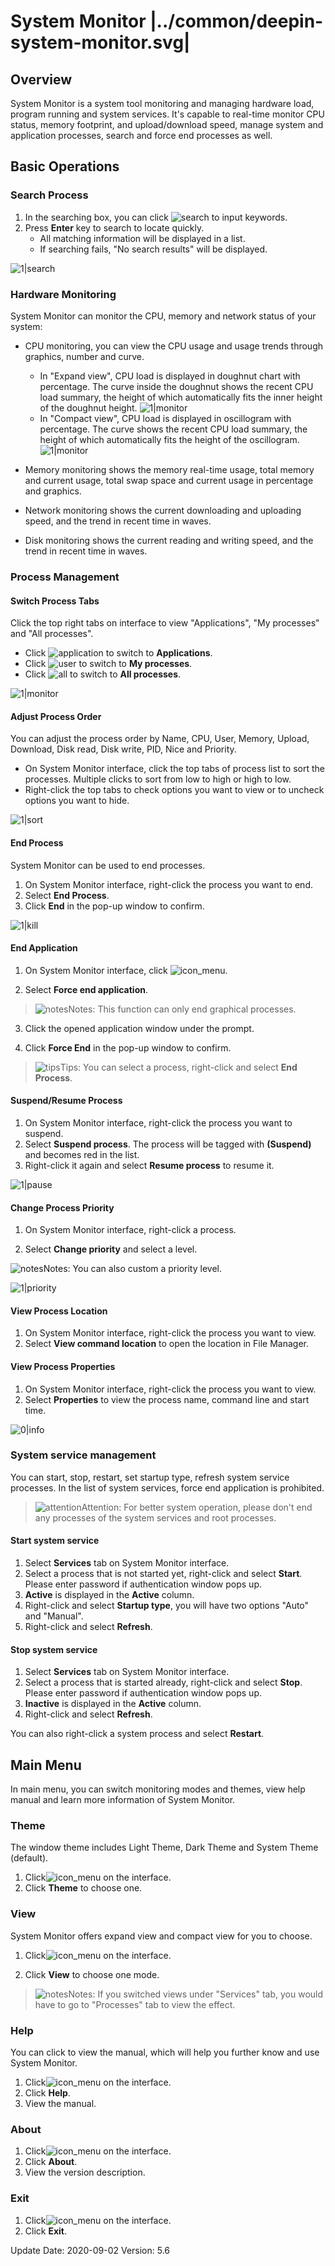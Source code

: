 # System Monitor |../common/deepin-system-monitor.svg|

## Overview

System Monitor is a system tool monitoring and managing hardware load, program running and system services. It's capable to real-time monitor CPU status, memory footprint, and upload/download speed, manage system and application processes, search and force end processes as well.


## Basic Operations

### Search Process

1. In the searching box, you can click ![search](icon/search.svg) to input keywords. 
2. Press  **Enter** key to search to locate quickly. 
   - All matching information will be displayed in a list. 
   - If searching fails, "No search results" will be displayed. 

![1|search](jpg/search.png)



### Hardware Monitoring

System Monitor can monitor the CPU, memory and network status of your system:

- CPU monitoring, you can view the CPU usage and usage trends through graphics, number and curve.

  - In "Expand view", CPU load is displayed in doughnut chart with percentage. The curve inside the doughnut shows the recent CPU load summary, the height of which automatically fits the inner height of the doughnut height. 
  ![1|monitor](jpg/expand.png)
  - In "Compact view", CPU load is displayed in oscillogram with percentage. The curve shows the recent CPU load summary, the height of which automatically fits the height of the oscillogram. 
  ![1|monitor](jpg/compact.png)
- Memory monitoring shows the memory real-time usage, total memory and current usage, total swap space and current usage in percentage and graphics.
- Network monitoring shows the current downloading and uploading speed, and the trend in recent time in waves.
- Disk monitoring shows the current reading and writing speed, and the trend in recent time in waves.


### Process Management

#### Switch Process Tabs

Click the top right tabs on interface to view "Applications", "My processes" and "All processes".

- Click ![application](jpg/app-process.png) to switch to **Applications**. 
- Click ![user](jpg/my-process.png) to switch to **My processes**. 
- Click ![all](jpg/all-process.png) to switch to **All processes**.

![1|monitor](jpg/tab-switch.png)

#### Adjust Process Order

You can adjust the process order by Name, CPU, User, Memory, Upload, Download, Disk read, Disk write, PID, Nice and Priority.

- On System Monitor interface, click the top tabs of process list to sort the processes. Multiple clicks to sort from low to high or high to low.
- Right-click the top tabs to check options you want to view or to uncheck options you want to hide.

![1|sort](jpg/sort.png)


#### End Process

System Monitor can be used to end processes.

1. On System Monitor interface, right-click the process you want to end.
2. Select **End Process**.
3. Click **End** in the pop-up window to confirm.

![1|kill](jpg/kill.png)

#### End Application

1. On System Monitor interface, click ![icon_menu](icon/icon_menu.svg).

2. Select **Force end application**.
> ![notes](icon/notes.svg)Notes: This function can only end graphical processes.

3. Click the opened application window under the prompt.

4. Click **Force End** in the pop-up window to confirm.

> ![tips](icon/tips.svg)Tips: You can select a process, right-click and select **End Process**. 


#### Suspend/Resume Process

1. On System Monitor interface, right-click the process you want to suspend.
2. Select **Suspend process**. The process will be tagged with **(Suspend)** and becomes red in the list. 
3. Right-click it again and select **Resume process** to resume it.

![1|pause](jpg/pause.png)


#### Change Process Priority 

1. On System Monitor interface, right-click a process.

2. Select **Change priority** and select a level.

![notes](icon/notes.svg)Notes: You can also custom a priority level.

![1|priority](jpg/priority.png)


#### View Process Location

1. On System Monitor interface, right-click the process you want to view.
2. Select **View command location** to open the location in File Manager. 

#### View Process Properties

1. On System Monitor interface, right-click the process you want to view.
2. Select **Properties** to view the process name, command line and start time.

![0|info](jpg/info.png)

### System service management

You can start, stop, restart, set startup type, refresh system service processes.
In the list of system services, force end application is prohibited.
>![attention](icon/attention.svg)Attention: For better system operation, please don't end any processes of the system services and root processes.

#### Start system service
1. Select **Services** tab on System Monitor interface.
2. Select a process that is not started yet, right-click and select **Start**. Please enter password if authentication window pops up.
3. **Active** is displayed in the **Active** column.
4. Right-click and select **Startup type**, you will have two options "Auto" and "Manual".
5. Right-click and select **Refresh**.



#### Stop system service

1. Select **Services** tab on System Monitor interface.
2. Select a process that is started already, right-click and select **Stop**. Please enter password if authentication window pops up.
3. **Inactive** is displayed in the **Active** column.
4. Right-click and select **Refresh**.

You can also right-click a system process and select **Restart**. 

## Main Menu

In main menu, you can switch monitoring modes and themes, view help manual and learn more information of System Monitor.

### Theme

The window theme includes Light Theme, Dark Theme and System Theme (default).

1. Click![icon_menu](icon/icon_menu.svg) on the interface.
2. Click **Theme** to choose one.

### View

System Monitor offers expand view and compact view for you to choose.

1. Click![icon_menu](icon/icon_menu.svg) on the interface.

2. Click **View** to choose one mode.

> ![notes](icon/notes.svg)Notes: If you switched views under "Services" tab, you would have to go to "Processes" tab to view the effect.


### Help

You can click to view the manual, which will help you further know and use System Monitor.

1. Click![icon_menu](icon/icon_menu.svg) on the interface.
2. Click **Help**.
3. View the manual.

### About

1. Click![icon_menu](icon/icon_menu.svg) on the interface.
2. Click **About**.
3. View the version description.

### Exit

1. Click![icon_menu](icon/icon_menu.svg) on the interface.
2. Click **Exit**.

<div class="version-info"><span>Update Date: 2020-09-02</span><span> Version: 5.6</span></div>